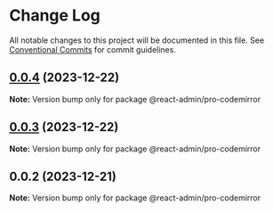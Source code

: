 # Change Log

All notable changes to this project will be documented in this file. See [Conventional Commits](https://conventionalcommits.org) for commit guidelines.

## [0.0.4](https://git.aihuoshi.net/algo_analysis_plat/web/fd-react-admin-components/compare/@react-admin/pro-codemirror@0.0.3...@react-admin/pro-codemirror@0.0.4) (2023-12-22)

**Note:** Version bump only for package @react-admin/pro-codemirror

## [0.0.3](https://git.aihuoshi.net/algo_analysis_plat/web/fd-react-admin-components/compare/@react-admin/pro-codemirror@0.0.2...@react-admin/pro-codemirror@0.0.3) (2023-12-22)

**Note:** Version bump only for package @react-admin/pro-codemirror

## 0.0.2 (2023-12-21)

**Note:** Version bump only for package @react-admin/pro-codemirror
